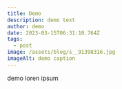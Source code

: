 ```yaml
---
title: Demo
description: demo text
author: demo
date: 2023-03-15T06:31:10.764Z
tags:
  - post
image: /assets/blog/s__91398316.jpg
imageAlt: demo caption
---
```

d﻿emo loren ipsum